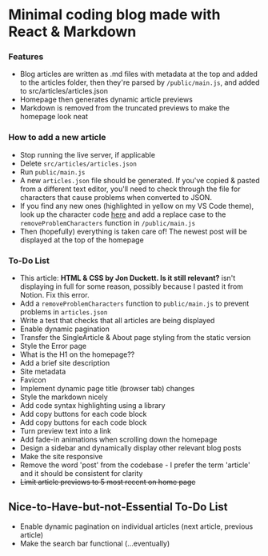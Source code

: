 # Minimal coding blog made with React & Markdown

### Features

- Blog articles are written as .md files with metadata at the top and added to the articles folder, then they're parsed by `/public/main.js`, and added to src/articles/articles.json
- Homepage then generates dynamic article previews
- Markdown is removed from the truncated previews to make the homepage look neat

### How to add a new article

- Stop running the live server, if applicable
- Delete `src/articles/articles.json`
- Run `public/main.js`
- A new `articles.json` file should be generated. If you've copied & pasted from a different text editor, you'll need to check through the file for characters that cause problems when converted to JSON.
- If you find any new ones (highlighted in yellow on my VS Code theme), look up the character code [here](https://www.babelstone.co.uk/Unicode/whatisit.html) and add a replace case to the `removeProblemCharacters` function in `/public/main.js`
- Then (hopefully) everything is taken care of! The newest post will be displayed at the top of the homepage

### To-Do List

- This article: **HTML & CSS by Jon Duckett. Is it still relevant?** isn't displaying in full for some reason, possibly because I pasted it from Notion. Fix this error.
- Add a `removeProblemCharacters` function to `public/main.js` to prevent problems in `articles.json`
- Write a test that checks that all articles are being displayed
- Enable dynamic pagination
- Transfer the SingleArticle & About page styling from the static version
- Style the Error page
- What is the H1 on the homepage??
- Add a brief site description
- Site metadata
- Favicon
- Implement dynamic page title (browser tab) changes
- Style the markdown nicely
- Add code syntax highlighting using a library
- Add copy buttons for each code block
- Add copy buttons for each code block
- Turn preview text into a link
- Add fade-in animations when scrolling down the homepage
- Design a sidebar and dynamically display other relevant blog posts
- Make the site responsive
- Remove the word 'post' from the codebase - I prefer the term 'article' and it should be consistent for clarity
- ~~Limit article previews to 5 most recent on home page~~

## Nice-to-Have-but-not-Essential To-Do List

- Enable dynamic pagination on individual articles (next article, previous article)
- Make the search bar functional (...eventually)
